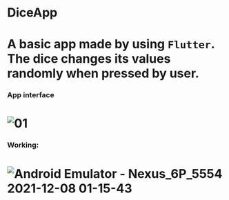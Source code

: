 # DiceApp

A basic app made by using `Flutter`. The dice changes its values randomly when pressed by user.
===================================================================================================================================================================================
### App interface

![01](https://user-images.githubusercontent.com/81910954/145098448-914c6c73-8eba-42d9-b2f7-5d2a54de147b.png)
===================================================================================================================================================================================
### Working:
![Android Emulator - Nexus_6P_5554 2021-12-08 01-15-43](https://user-images.githubusercontent.com/81910954/145099328-355fe8e2-d356-4145-9eda-ebbbb31837ea.gif)
===================================================================================================================================================================================
